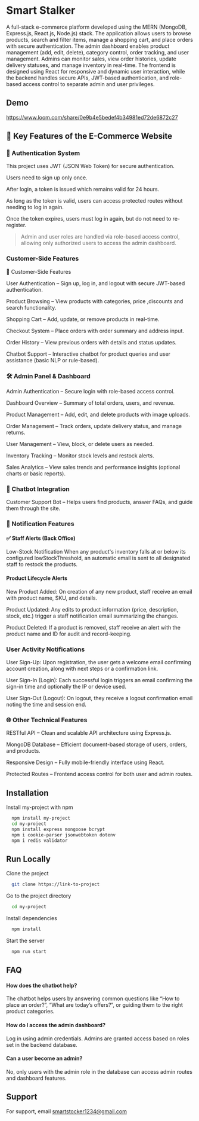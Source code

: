 
# Smart Stalker

A full-stack e-commerce platform developed using the MERN (MongoDB, Express.js, React.js, Node.js) stack. The application allows users to browse products, search and filter items, manage a shopping cart, and place orders with secure authentication. The admin dashboard enables product management (add, edit, delete), category control, order tracking, and user management. Admins can monitor sales, view order histories, update delivery statuses, and manage inventory in real-time. The frontend is designed using React for responsive and dynamic user interaction, while the backend handles secure APIs, JWT-based authentication, and role-based access control to separate admin and user privileges.



## Demo

https://www.loom.com/share/0e9b4e5bedef4b34981ed72de6872c27


## 🔑 Key Features of the E-Commerce Website
### 🔐 Authentication System

This project uses JWT (JSON Web Token) for secure authentication.

Users need to sign up only once.

After login, a token is issued which remains valid for 24 hours.

As long as the token is valid, users can access protected routes without needing to log in again.

Once the token expires, users must log in again, but do not need to re-register.

> Admin and user roles are handled via role-based access control, allowing only authorized users to access the admin dashboard.


### Customer-Side Features

🛒 Customer-Side Features

User Authentication – Sign up, log in, and logout with secure JWT-based authentication.

Product Browsing – View products with categories, price ,discounts and search functionality.

Shopping Cart – Add, update, or remove products in real-time.

Checkout System – Place orders with order summary and address input.

Order History – View previous orders with details and status updates.

Chatbot Support – Interactive chatbot for product queries and user assistance (basic NLP or rule-based).


### 🛠 Admin Panel & Dashboard

Admin Authentication – Secure login with role-based access control.

Dashboard Overview – Summary of total orders, users, and revenue.

Product Management – Add, edit, and delete products with image uploads.

Order Management – Track orders, update delivery status, and manage returns.

User Management – View, block, or delete users as needed.

Inventory Tracking – Monitor stock levels and restock alerts.

Sales Analytics – View sales trends and performance insights (optional charts or basic reports).


### 💬 Chatbot Integration

Customer Support Bot – Helps users find products, answer FAQs, and guide them through the site.
### 🔔 Notification Features
#### ✅ Staff Alerts (Back Office)
Low-Stock Notification
When any product's inventory falls at or below its configured lowStockThreshold, an automatic email is sent to all designated staff to restock the products.

####  Product Lifecycle Alerts

New Product Added: On creation of any new product, staff receive an email with product name, SKU, and details.

Product Updated: Any edits to product information (price, description, stock, etc.) trigger a staff notification email summarizing the changes.

Product Deleted: If a product is removed, staff receive an alert with the product name and ID for audit and record-keeping.

 ### User Activity Notifications
User Sign-Up: Upon registration, the user gets a welcome email confirming account creation, along with next steps or a confirmation link.

User Sign-In (Login): Each successful login triggers an email confirming the sign-in time and optionally the IP or device used.

User Sign-Out (Logout): On logout, they receive a logout confirmation email noting the time and session end.

### 🌐 Other Technical Features

RESTful API – Clean and scalable API architecture using Express.js.

MongoDB Database – Efficient document-based storage of users, orders, and products.

Responsive Design – Fully mobile-friendly interface using React.

Protected Routes – Frontend access control for both user and admin routes.




## Installation

Install my-project with npm

```bash
  npm install my-project
  cd my-project
  npm install express mongoose bcrypt 
  npm i cookie-parser jsonwebtoken dotenv
  npm i redis validator
```
    
## Run Locally

Clone the project

```bash
  git clone https://link-to-project
```

Go to the project directory

```bash
  cd my-project
```

Install dependencies

```bash
  npm install 
```

Start the server

```bash
  npm run start
```


## FAQ

#### How does the chatbot help?
 The chatbot helps users by answering common questions like “How to place an order?”, “What are today’s offers?”, or guiding them to the right product categories.


####  How do I access the admin dashboard?
 Log in using admin credentials. Admins are granted access based on roles set in the backend database.

####  Can a user become an admin?
No, only users with the admin role in the database can access admin routes and dashboard features.




## Support

For support, email smartstocker1234@gmail.com

